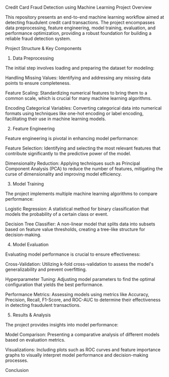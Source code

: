 Credit Card Fraud Detection using Machine Learning
Project Overview

This repository presents an end-to-end machine learning workflow aimed at detecting fraudulent credit card transactions. The project encompasses data preprocessing, feature engineering, model training, evaluation, and performance optimization, providing a robust foundation for building a reliable fraud detection system.

Project Structure & Key Components
1. Data Preprocessing

The initial step involves loading and preparing the dataset for modeling:

Handling Missing Values: Identifying and addressing any missing data points to ensure completeness.

Feature Scaling: Standardizing numerical features to bring them to a common scale, which is crucial for many machine learning algorithms.

Encoding Categorical Variables: Converting categorical data into numerical formats using techniques like one-hot encoding or label encoding, facilitating their use in machine learning models.

2. Feature Engineering

Feature engineering is pivotal in enhancing model performance:

Feature Selection: Identifying and selecting the most relevant features that contribute significantly to the predictive power of the model.

Dimensionality Reduction: Applying techniques such as Principal Component Analysis (PCA) to reduce the number of features, mitigating the curse of dimensionality and improving model efficiency.

3. Model Training

The project implements multiple machine learning algorithms to compare performance:

Logistic Regression: A statistical method for binary classification that models the probability of a certain class or event.

Decision Tree Classifier: A non-linear model that splits data into subsets based on feature value thresholds, creating a tree-like structure for decision-making.

4. Model Evaluation

Evaluating model performance is crucial to ensure effectiveness:

Cross-Validation: Utilizing k-fold cross-validation to assess the model's generalizability and prevent overfitting.

Hyperparameter Tuning: Adjusting model parameters to find the optimal configuration that yields the best performance.

Performance Metrics: Assessing models using metrics like Accuracy, Precision, Recall, F1-Score, and ROC-AUC to determine their effectiveness in detecting fraudulent transactions.

5. Results & Analysis

The project provides insights into model performance:

Model Comparison: Presenting a comparative analysis of different models based on evaluation metrics.

Visualizations: Including plots such as ROC curves and feature importance graphs to visually interpret model performance and decision-making processes.

Conclusion

